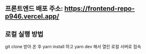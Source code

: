 ## 프론트엔드 배포 주소: https://frontend-repo-p946.vercel.app/

## 로컬 실행 방법

git clone 받아 온 후
yarn install 하고
yarn dev 해서 열린 로컬 서버로 접속
